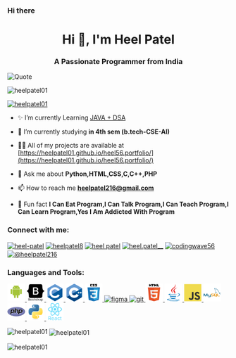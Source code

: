 ### Hi there 

<!-- 
**heelpatel01/heelpatel01** is a ✨ _special_ ✨ repository because its `README.md` (this file) appears on your GitHub profile.

Here are some ideas to get you started:

- 🔭 I’m currently working on ...
- 🌱 I’m currently learning ...
- 👯 I’m looking to collaborate on ...
- 🤔 I’m looking for help with ...
- 💬 Ask me about ...
- 📫 How to reach me: ...
- 😄 Pronouns: ...,
- ⚡ Fun fact: ...
 -->
 
 <h1 align="center">Hi 👋, I'm Heel Patel</h1>
<h3 align="center">A Passionate Programmer from India</h3>

<p align="left">

<img src="https://i.pinimg.com/564x/97/88/af/9788af15dcb012abc36c0e1e22e2320f.jpg" alt="Quote"/>

<img src="https://komarev.com/ghpvc/?username=heelpatel01&label=Profile%20views&color=0e75b6&style=flat" alt="heelpatel01" /> </p>

<p align="left"> <a href="https://github-profile-trophy.vercel.app/?username=ryo-ma&theme=gitdimmed"><img src="https://github-profile-trophy.vercel.app/?username=heelpatel01" alt="heelpatel01" /></a> </p>

- ✨ I’m currently Learning [JAVA + DSA](https://github.com/heelpatel01/335-Days_Challenge)

- 🌱 I’m currently studying **in 4th sem (b.tech-CSE-AI)**

- 👨‍💻 All of my projects are available at [https://heelpatel01.github.io/heel56.portfolio/](https://heelpatel01.github.io/heel56.portfolio/)

- 💬 Ask me about **Python,HTML,CSS,C,C++,PHP**

- 📫 How to reach me **heelpatel216@gmail.com**

- 💞 Fun fact **I Can Eat Program,I Can Talk Program,I Can Teach Program,I Can Learn Program,Yes I Am Addicted With Program**

<h3 align="left">Connect with me:</h3>
<p align="left">
<a href="https://codepen.io/heel-patel" target="blank"><img align="center" src="https://raw.githubusercontent.com/rahuldkjain/github-profile-readme-generator/master/src/images/icons/Social/codepen.svg" alt="heel-patel" height="30" width="40" /></a>
<a href="https://twitter.com/heelpatel8" target="blank"><img align="center" src="https://raw.githubusercontent.com/rahuldkjain/github-profile-readme-generator/master/src/images/icons/Social/twitter.svg" alt="heelpatel8" height="30" width="40" /></a>
<a href="https://linkedin.com/in/heel patel" target="blank"><img align="center" src="https://raw.githubusercontent.com/rahuldkjain/github-profile-readme-generator/master/src/images/icons/Social/linked-in-alt.svg" alt="heel patel" height="30" width="40" /></a>
<a href="https://instagram.com/heel.patel__" target="blank"><img align="center" src="https://raw.githubusercontent.com/rahuldkjain/github-profile-readme-generator/master/src/images/icons/Social/instagram.svg" alt="heel.patel__" height="30" width="40" /></a>
<a href="https://www.youtube.com/c/codingwave56" target="blank"><img align="center" src="https://raw.githubusercontent.com/rahuldkjain/github-profile-readme-generator/master/src/images/icons/Social/youtube.svg" alt="codingwave56" height="30" width="40" /></a>
<a href="https://www.hackerrank.com/@heelpatel216" target="blank"><img align="center" src="https://raw.githubusercontent.com/rahuldkjain/github-profile-readme-generator/master/src/images/icons/Social/hackerrank.svg" alt="@heelpatel216" height="30" width="40" /></a>
</p>

<h3 align="left">Languages and Tools:</h3>
<p align="left"> <a href="https://developer.android.com" target="_blank" rel="noreferrer"> <img src="https://raw.githubusercontent.com/devicons/devicon/master/icons/android/android-original-wordmark.svg" alt="android" width="40" height="40"/> </a> <a href="https://getbootstrap.com" target="_blank" rel="noreferrer"> <img src="https://raw.githubusercontent.com/devicons/devicon/master/icons/bootstrap/bootstrap-plain-wordmark.svg" alt="bootstrap" width="40" height="40"/> </a> <a href="https://www.cprogramming.com/" target="_blank" rel="noreferrer"> <img src="https://raw.githubusercontent.com/devicons/devicon/master/icons/c/c-original.svg" alt="c" width="40" height="40"/> </a> <a href="https://www.w3schools.com/cpp/" target="_blank" rel="noreferrer"> <img src="https://raw.githubusercontent.com/devicons/devicon/master/icons/cplusplus/cplusplus-original.svg" alt="cplusplus" width="40" height="40"/> </a> <a href="https://www.w3schools.com/css/" target="_blank" rel="noreferrer"> <img src="https://raw.githubusercontent.com/devicons/devicon/master/icons/css3/css3-original-wordmark.svg" alt="css3" width="40" height="40"/> </a> <a href="https://www.figma.com/" target="_blank" rel="noreferrer"> <img src="https://www.vectorlogo.zone/logos/figma/figma-icon.svg" alt="figma" width="40" height="40"/> </a> <a href="https://git-scm.com/" target="_blank" rel="noreferrer"> <img src="https://www.vectorlogo.zone/logos/git-scm/git-scm-icon.svg" alt="git" width="40" height="40"/> </a> <a href="https://www.w3.org/html/" target="_blank" rel="noreferrer"> <img src="https://raw.githubusercontent.com/devicons/devicon/master/icons/html5/html5-original-wordmark.svg" alt="html5" width="40" height="40"/> </a> <a href="https://www.java.com" target="_blank" rel="noreferrer"> <img src="https://raw.githubusercontent.com/devicons/devicon/master/icons/java/java-original.svg" alt="java" width="40" height="40"/> </a> <a href="https://developer.mozilla.org/en-US/docs/Web/JavaScript" target="_blank" rel="noreferrer"> <img src="https://raw.githubusercontent.com/devicons/devicon/master/icons/javascript/javascript-original.svg" alt="javascript" width="40" height="40"/> </a> <a href="https://www.mysql.com/" target="_blank" rel="noreferrer"> <img src="https://raw.githubusercontent.com/devicons/devicon/master/icons/mysql/mysql-original-wordmark.svg" alt="mysql" width="40" height="40"/> </a> <a href="https://www.php.net" target="_blank" rel="noreferrer"> <img src="https://raw.githubusercontent.com/devicons/devicon/master/icons/php/php-original.svg" alt="php" width="40" height="40"/> </a> <a href="https://www.python.org" target="_blank" rel="noreferrer"> <img src="https://raw.githubusercontent.com/devicons/devicon/master/icons/python/python-original.svg" alt="python" width="40" height="40"/> </a> <a href="https://reactjs.org/" target="_blank" rel="noreferrer"> <img src="https://raw.githubusercontent.com/devicons/devicon/master/icons/react/react-original-wordmark.svg" alt="react" width="40" height="40"/> </a> </p>

<p><img align="left" src="https://github-readme-stats.vercel.app/api/top-langs?username=heelpatel01&show_icons=true&locale=en&layout=compact" alt="heelpatel01" /></p>

<p>&nbsp;<img align="center" src="https://github-readme-stats.vercel.app/api?username=heelpatel01&show_icons=true&locale=en" alt="heelpatel01" /></p>

<p><img align="center" src="https://github-readme-streak-stats.herokuapp.com/?user=heelpatel01&" alt="heelpatel01" /></p>

